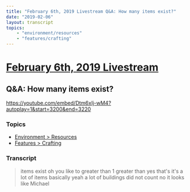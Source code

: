 ```yaml
---
title: "February 6th, 2019 Livestream Q&A: How many items exist?"
date: "2019-02-06"
layout: transcript
topics:
    - "environment/resources"
    - "features/crafting"
---
```

# [February 6th, 2019 Livestream](../2019-02-06.md)
## Q&A: How many items exist?
https://youtube.com/embed/Dtm6xIj-wM4?autoplay=1&start=3200&end=3220

### Topics
* [Environment > Resources](../topics/environment/resources.md)
* [Features > Crafting](../topics/features/crafting.md)

### Transcript

> items exist oh you like to greater than 1 greater than yes that's it's a lot of items basically yeah a lot of buildings did not count no it looks like Michael
